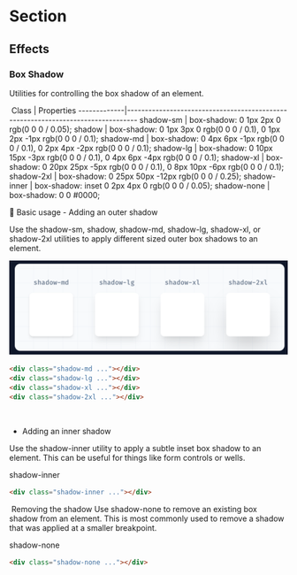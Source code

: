 

# Section

## Effects

### Box Shadow

Utilities for controlling the box shadow of an element.

​
Class        | Properties
-------------|---------------------------------------------------------------------------------
shadow-sm    | box-shadow: 0 1px 2px 0 rgb(0 0 0 / 0.05);
shadow       | box-shadow: 0 1px 3px 0 rgb(0 0 0 / 0.1), 0 1px 2px -1px rgb(0 0 0 / 0.1);
shadow-md    | box-shadow: 0 4px 6px -1px rgb(0 0 0 / 0.1), 0 2px 4px -2px rgb(0 0 0 / 0.1);
shadow-lg    | box-shadow: 0 10px 15px -3px rgb(0 0 0 / 0.1), 0 4px 6px -4px rgb(0 0 0 / 0.1);
shadow-xl    | box-shadow: 0 20px 25px -5px rgb(0 0 0 / 0.1), 0 8px 10px -6px rgb(0 0 0 / 0.1);
shadow-2xl   | box-shadow: 0 25px 50px -12px rgb(0 0 0 / 0.25);
shadow-inner | box-shadow: inset 0 2px 4px 0 rgb(0 0 0 / 0.05);
shadow-none  | box-shadow: 0 0 #0000;​

🔔 Basic usage - Adding an outer shadow

Use the shadow-sm, shadow, shadow-md, shadow-lg, shadow-xl, or shadow-2xl utilities to apply different sized outer box shadows to an element.

![image](./img/shadow-1-2312.png)

```html
<div class="shadow-md ..."></div>
<div class="shadow-lg ..."></div>
<div class="shadow-xl ..."></div>
<div class="shadow-2xl ..."></div>

```
​
- Adding an inner shadow

Use the shadow-inner utility to apply a subtle inset box shadow to an element. This can be useful for things like form controls or wells.

shadow-inner

```html
<div class="shadow-inner ..."></div>

```
​
Removing the shadow
Use shadow-none to remove an existing box shadow from an element. This is most commonly used to remove a shadow that was applied at a smaller breakpoint.

shadow-none

```html
<div class="shadow-none ..."></div>

```
